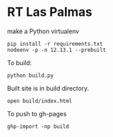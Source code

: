 # RT Las Palmas

make a Python virtualenv

    pip install -r requirements.txt
    nodeenv -p -n 12.13.1 --prebuilt

To build:

    python build.py

Built site is in build directory.

    open build/index.html

To push to gh-pages

    ghp-import -np build
